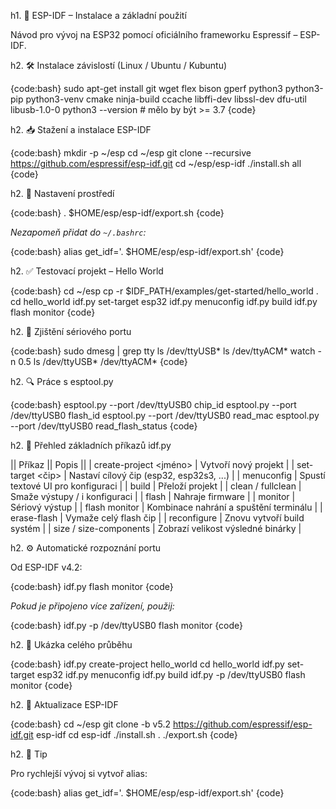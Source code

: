h1. 🚀 ESP-IDF – Instalace a základní použití

Návod pro vývoj na ESP32 pomocí oficiálního frameworku Espressif – ESP-IDF.

h2. 🛠️ Instalace závislostí (Linux / Ubuntu / Kubuntu)

{code:bash}
sudo apt-get install git wget flex bison gperf python3 python3-pip python3-venv cmake ninja-build ccache libffi-dev libssl-dev dfu-util libusb-1.0-0
python3 --version  # mělo by být >= 3.7
{code}

h2. 📥 Stažení a instalace ESP-IDF

{code:bash}
mkdir -p ~/esp
cd ~/esp
git clone --recursive https://github.com/espressif/esp-idf.git
cd ~/esp/esp-idf
./install.sh all
{code}

h2. 🧠 Nastavení prostředí

{code:bash}
. $HOME/esp/esp-idf/export.sh
{code}

_Nezapomeň přidat do `~/.bashrc`:_

{code:bash}
alias get_idf='. $HOME/esp/esp-idf/export.sh'
{code}

h2. ✅ Testovací projekt – Hello World

{code:bash}
cd ~/esp
cp -r $IDF_PATH/examples/get-started/hello_world .
cd hello_world
idf.py set-target esp32
idf.py menuconfig
idf.py build
idf.py flash monitor
{code}

h2. 🔌 Zjištění sériového portu

{code:bash}
sudo dmesg | grep tty
ls /dev/ttyUSB*
ls /dev/ttyACM*
watch -n 0.5 ls /dev/ttyUSB* /dev/ttyACM*
{code}

h2. 🔍 Práce s esptool.py

{code:bash}
esptool.py --port /dev/ttyUSB0 chip_id
esptool.py --port /dev/ttyUSB0 flash_id
esptool.py --port /dev/ttyUSB0 read_mac
esptool.py --port /dev/ttyUSB0 read_flash_status
{code}

h2. 🧾 Přehled základních příkazů idf.py

|| Příkaz || Popis ||
| create-project <jméno> | Vytvoří nový projekt |
| set-target <čip>       | Nastaví cílový čip (esp32, esp32s3, ...) |
| menuconfig             | Spustí textové UI pro konfiguraci |
| build                  | Přeloží projekt |
| clean / fullclean      | Smaže výstupy / i konfiguraci |
| flash                  | Nahraje firmware |
| monitor                | Sériový výstup |
| flash monitor          | Kombinace nahrání a spuštění terminálu |
| erase-flash            | Vymaže celý flash čip |
| reconfigure            | Znovu vytvoří build systém |
| size / size-components | Zobrazí velikost výsledné binárky |

h2. ⚙️ Automatické rozpoznání portu

Od ESP-IDF v4.2:

{code:bash}
idf.py flash monitor
{code}

_Pokud je připojeno více zařízení, použij:_

{code:bash}
idf.py -p /dev/ttyUSB0 flash monitor
{code}

h2. 🧪 Ukázka celého průběhu

{code:bash}
idf.py create-project hello_world
cd hello_world
idf.py set-target esp32
idf.py menuconfig
idf.py build
idf.py -p /dev/ttyUSB0 flash monitor
{code}

h2. 🔄 Aktualizace ESP-IDF

{code:bash}
cd ~/esp
git clone -b v5.2 https://github.com/espressif/esp-idf.git esp-idf
cd esp-idf
./install.sh
. ./export.sh
{code}

h2. 📌 Tip

Pro rychlejší vývoj si vytvoř alias:

{code:bash}
alias get_idf='. $HOME/esp/esp-idf/export.sh'
{code}
